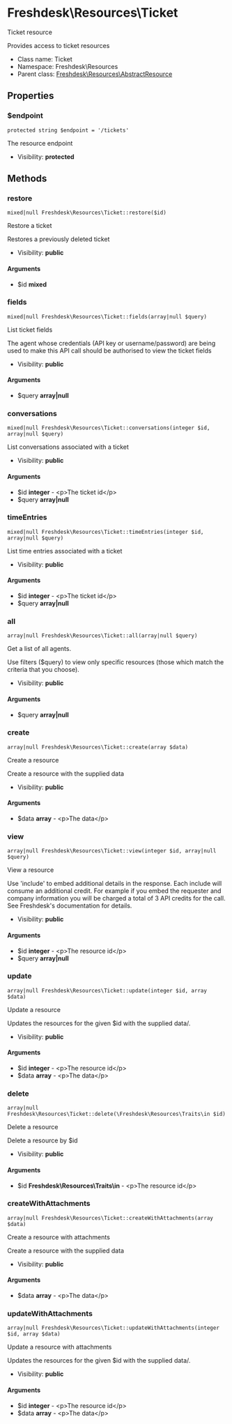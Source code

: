 Freshdesk\Resources\Ticket
===============

Ticket resource

Provides access to ticket resources


* Class name: Ticket
* Namespace: Freshdesk\Resources
* Parent class: [Freshdesk\Resources\AbstractResource](Freshdesk-Resources-AbstractResource.md)





Properties
----------


### $endpoint

    protected string $endpoint = '/tickets'

The resource endpoint



* Visibility: **protected**


Methods
-------


### restore

    mixed|null Freshdesk\Resources\Ticket::restore($id)

Restore a ticket

Restores a previously deleted ticket

* Visibility: **public**


#### Arguments
* $id **mixed**



### fields

    mixed|null Freshdesk\Resources\Ticket::fields(array|null $query)

List ticket fields

The agent whose credentials (API key or username/password) are being used to make this API call should be
authorised to view the ticket fields

* Visibility: **public**


#### Arguments
* $query **array|null**



### conversations

    mixed|null Freshdesk\Resources\Ticket::conversations(integer $id, array|null $query)

List conversations associated with a ticket



* Visibility: **public**


#### Arguments
* $id **integer** - &lt;p&gt;The ticket id&lt;/p&gt;
* $query **array|null**



### timeEntries

    mixed|null Freshdesk\Resources\Ticket::timeEntries(integer $id, array|null $query)

List time entries associated with a ticket



* Visibility: **public**


#### Arguments
* $id **integer** - &lt;p&gt;The ticket id&lt;/p&gt;
* $query **array|null**



### all

    array|null Freshdesk\Resources\Ticket::all(array|null $query)

Get a list of all agents.

Use filters ($query) to view only specific resources (those which match the criteria that you choose).

* Visibility: **public**


#### Arguments
* $query **array|null**



### create

    array|null Freshdesk\Resources\Ticket::create(array $data)

Create a resource

Create a resource with the supplied data

* Visibility: **public**


#### Arguments
* $data **array** - &lt;p&gt;The data&lt;/p&gt;



### view

    array|null Freshdesk\Resources\Ticket::view(integer $id, array|null $query)

View a resource

Use 'include' to embed additional details in the response. Each include will consume an additional credit.
For example if you embed the requester and company information you will be charged a total of 3 API credits for the call.
See Freshdesk's documentation for details.

* Visibility: **public**


#### Arguments
* $id **integer** - &lt;p&gt;The resource id&lt;/p&gt;
* $query **array|null**



### update

    array|null Freshdesk\Resources\Ticket::update(integer $id, array $data)

Update a resource

Updates the resources for the given $id with the supplied data/.

* Visibility: **public**


#### Arguments
* $id **integer** - &lt;p&gt;The resource id&lt;/p&gt;
* $data **array** - &lt;p&gt;The data&lt;/p&gt;



### delete

    array|null Freshdesk\Resources\Ticket::delete(\Freshdesk\Resources\Traits\in $id)

Delete a resource

Delete a resource by $id

* Visibility: **public**


#### Arguments
* $id **Freshdesk\Resources\Traits\in** - &lt;p&gt;The resource id&lt;/p&gt;



### createWithAttachments

    array|null Freshdesk\Resources\Ticket::createWithAttachments(array $data)

Create a resource with attachments

Create a resource with the supplied data

* Visibility: **public**


#### Arguments
* $data **array** - &lt;p&gt;The data&lt;/p&gt;



### updateWithAttachments

    array|null Freshdesk\Resources\Ticket::updateWithAttachments(integer $id, array $data)

Update a resource with attachments

Updates the resources for the given $id with the supplied data/.

* Visibility: **public**


#### Arguments
* $id **integer** - &lt;p&gt;The resource id&lt;/p&gt;
* $data **array** - &lt;p&gt;The data&lt;/p&gt;


